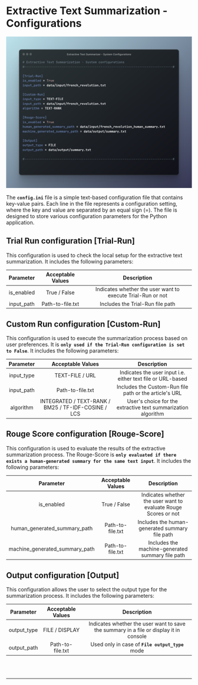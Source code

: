 # Extractive Text Summarization - Configurations

![Extractive Text Summarizer - Configurations][config-screenshot]

The **`config.ini`** file is a simple text-based configuration file that contains key-value pairs. Each line in the file represents a configuration setting, where the key and value are separated by an equal sign (=). The file is designed to store various configuration parameters for the Python application.

## Trial Run configuration [Trial-Run]

This configuration is used to check the local setup for the extractive text summarization. It includes the following parameters:

| **Parameter** | **Acceptable Values** |                       **Description**                       |
|:-------------:|:---------------------:|:-----------------------------------------------------------:|
|   is_enabled  |      True / False     | Indicates whether the user want to execute Trial-Run or not |
|   input_path  |    Path-to-file.txt   |               Includes the Trial-Run file path              |


## Custom Run configuration [Custom-Run]

This configuration is used to execute the summarization process based on user preferences. It is **`only used if the Trial-Run configuration is set to False`**. It includes the following parameters:

| **Parameter** |                **Acceptable Values**                |                        **Description**                        |
|:-------------:|:---------------------------------------------------:|:-------------------------------------------------------------:|
|   input_type  |                   TEXT-FILE / URL                   |  Indicates the user input i.e. either text file or URL-based  |
|   input_path  |                   Path-to-file.txt                  |     Includes the Custom-Run file path or the article's URL    |
|   algorithm   | INTEGRATED / TEXT-RANK / BM25 / TF-IDF-COSINE / LCS | User's choice for the extractive text summarization algorithm |


## Rouge Score configuration [Rouge-Score]

This configuration is used to evaluate the results of the extractive summarization process. The Rouge-Score is **`only evaluated if there exists a human-generated summary for the same text input`**. It includes the following parameters:

|          **Parameter**         | **Acceptable Values** |                         **Description**                         |
|:------------------------------:|:---------------------:|:---------------------------------------------------------------:|
|           is_enabled           |      True / False     | Indicates whether the user want to evaluate Rouge Scores or not |
|  human_generated_summary_path  |    Path-to-file.txt   |          Includes the human-generated summary file path         |
| machine_generated_summary_path |    Path-to-file.txt   |         Includes the machine-generated summary file path        |

## Output configuration [Output]

This configuration allows the user to select the output type for the summarization process. It includes the following parameters:

| **Parameter** | **Acceptable Values** |                                     **Description**                                    |
|:-------------:|:---------------------:|:--------------------------------------------------------------------------------------:|
|  output_type  |     FILE / DISPLAY    | Indicates whether the user want to save the summary in a file or display it in console |
|  output_path  |    Path-to-file.txt   |                    Used only in case of **`File output_type`** mode                    |

<br />
<br />
<hr>

<!-- MARKDOWN LINKS & IMAGES -->
[config-screenshot]: data/assets/config.png
